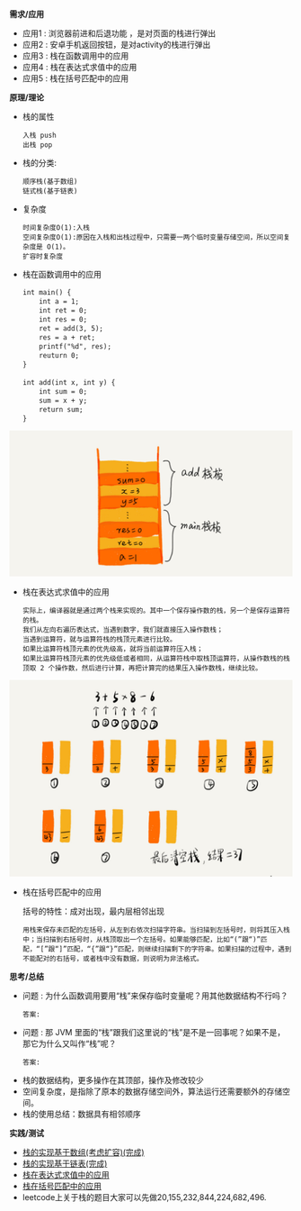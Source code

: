 **需求/应用**

+ 应用1 : 浏览器前进和后退功能 ，是对页面的栈进行弹出
+ 应用2 : 安卓手机返回按钮，是对activity的栈进行弹出 
+ 应用3 : 栈在函数调用中的应用
+ 应用4 : 栈在表达式求值中的应用
+ 应用5 : 栈在括号匹配中的应用

**原理/理论**

+ 栈的属性
  ```
  入栈 push
  出栈 pop
  ```
+ 栈的分类:
  ```
  顺序栈(基于数组) 
  链式栈(基于链表)
  ```
+ 复杂度
  ```
  时间复杂度O(1):入栈
  空间复杂度O(1):原因在入栈和出栈过程中，只需要一两个临时变量存储空间，所以空间复杂度是 O(1)。
  扩容时复杂度
  ```
+ 栈在函数调用中的应用

    ```
    int main() {
        int a = 1; 
        int ret = 0;
        int res = 0;
        ret = add(3, 5);
        res = a + ret;
        printf("%d", res);
        reuturn 0;
    }

    int add(int x, int y) {
        int sum = 0;
        sum = x + y;
        return sum;
    }
    ```
![](../image/img2-3-1.jpg)
+ 栈在表达式求值中的应用
    ```
    实际上，编译器就是通过两个栈来实现的。其中一个保存操作数的栈，另一个是保存运算符的栈。
    我们从左向右遍历表达式，当遇到数字，我们就直接压入操作数栈；
    当遇到运算符，就与运算符栈的栈顶元素进行比较。
    如果比运算符栈顶元素的优先级高，就将当前运算符压入栈；
    如果比运算符栈顶元素的优先级低或者相同，从运算符栈中取栈顶运算符，从操作数栈的栈顶取 2 个操作数，然后进行计算，再把计算完的结果压入操作数栈，继续比较。
    ```
![](../image/img2-3-2.jpg)
+ 栈在括号匹配中的应用

    括号的特性：成对出现，最内层相邻出现
    ```
    用栈来保存未匹配的左括号，从左到右依次扫描字符串。当扫描到左括号时，则将其压入栈中；当扫描到右括号时，从栈顶取出一个左括号。如果能够匹配，比如“(”跟“)”匹配，“[”跟“]”匹配，“{”跟“}”匹配，则继续扫描剩下的字符串。如果扫描的过程中，遇到不能配对的右括号，或者栈中没有数据，则说明为非法格式。
    ```

**思考/总结**

+ 问题 : 为什么函数调用要用“栈”来保存临时变量呢？用其他数据结构不行吗？
  ```
  答案:
  ```
+ 问题 : 那 JVM 里面的“栈”跟我们这里说的“栈”是不是一回事呢？如果不是，那它为什么又叫作“栈”呢？
  ```
  答案:
  ```
+ 栈的数据结构，更多操作在其顶部，操作及修改较少
+ 空间复杂度，是指除了原本的数据存储空间外，算法运行还需要额外的存储空间。
+ 栈的使用总结：数据具有相邻顺序

**实践/测试**

+ [栈的实现基于数组(考虑扩容)(完成)](/src/main/java/com/zlykernel/pratice/algorithm/stack/ArrayStack.java)
+ [栈的实现基于链表(完成)](/src/main/java/com/zlykernel/pratice/algorithm/stack/LinkedListStack.java)
+ [栈在表达式求值中的应用]()
+ [栈在括号匹配中的应用]()
+ leetcode上关于栈的题目大家可以先做20,155,232,844,224,682,496.
